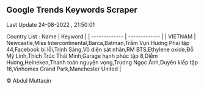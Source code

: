 

## Google Trends Keywords Scraper 
 
Last Update 24-08-2022 , 21:50:01

Country List :
 Name  | Keyword |
| ------------- | ------------- |
| VIETNAM | Newcastle,Miss Intercontinental,Barca,Batman,Trầm Vụn Hương Phai tập 44,Facebook bị lỗi,Trịnh Sảng,Vô diện sát nhân,RM BTS,Ethylene oxide,Đỗ Mỹ Linh,Thích Trúc Thái Minh,Garage hạnh phúc tập 8,Diễm Hương,Heineken,Thanh toán nguyện vọng,Trương Ngọc Ánh,Duyên kiếp tập 16,Vinhomes Grand Park,Manchester United |



© Abdul Muttaqin 
